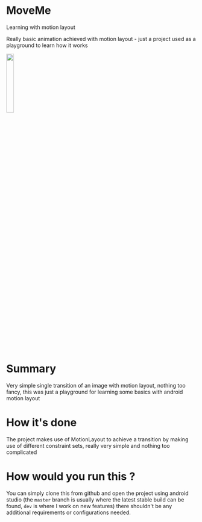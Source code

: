 # MoveMe
Learning with motion layout

Really basic animation achieved with motion layout - just a project used as a playground to learn how it works

<img src="https://github.com/Pieter-127/MoveMe/blob/master/app/art/example.gif" width="20%" />

# Summary
Very simple single transition of an image with motion layout, nothing too fancy, this was just a playground for learning some basics with android motion layout

# How it's done
The project makes use of MotionLayout to achieve a transition by making use of different constraint sets, really very simple and nothing too complicated

# How would you run this ? 
You can simply clone this from github and open the project using android studio (the `master` branch is usually where the latest stable build can be found, `dev` is where I work on new features)  there shouldn't be any additional requirements or configurations needed.
